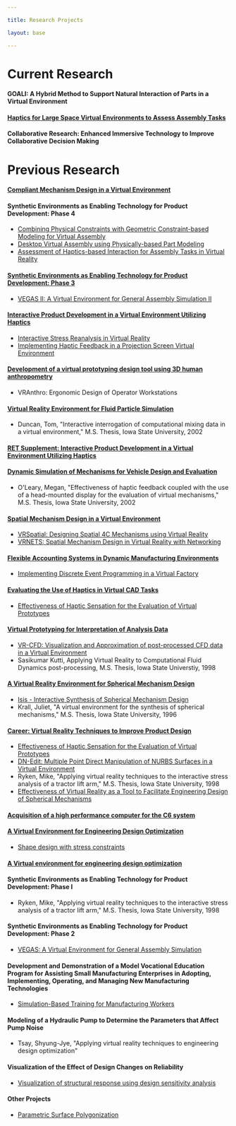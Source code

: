 ```yaml
---

title: Research Projects

layout: base

---
```

# Current Research

#### GOALI: A Hybrid Method to Support Natural Interaction of Parts in a Virtual Environment

#### [Haptics for Large Space Virtual Environments to Assess Assembly Tasks](MobileRobot/)

#### Collaborative Research: Enhanced Immersive Technology to Improve Collaborative Decision Making

# Previous Research

#### [Compliant Mechanism Design in a Virtual Environment](COMPLIANT/)

#### Synthetic Environments as Enabling Technology for Product Development: Phase 4
- [Combining Physical Constraints with Geometric Constraint-based Modeling for Virtual Assembly](SHARP.html)
- [Desktop Virtual Assembly using Physically-based Part Modeling ](HapticAssembly/DesktopHapticAssembly.htm)
- [Assessment of Haptics-based Interaction for Assembly Tasks in Virtual Reality](HapticsUserStudy/Haptics_User_Study.htm)

#### [Synthetic Environments as Enabling Technology for Product Development: Phase 3](Synthetic_Environments.html)
- [VEGAS II: A Virtual Environment for General Assembly Simulation II](../ASSEMBLY/Assembly2.html)

#### [Interactive Product Development in a Virtual Environment Utilizing Haptics](interactive_product_dev.html)
- [Interactive Stress Reanalysis in Virtual Reality](StressC6/)
- [Implementing Haptic Feedback in a Projection Screen Virtual Environment](phantom/phantom.html)

#### [Development of a virtual prototyping design tool using 3D human anthropometry](developement_of_virtual.html)
- VRAnthro: Ergonomic Design of Operator Workstations

#### [Virtual Reality Environment for Fluid Particle Simulation](FluidSim.html)
- Duncan, Tom, "Interactive interrogation of computational mixing data in a virtual environment," M.S. Thesis, Iowa State University, 2002

#### [RET Supplement: Interactive Product Development in a Virtual Environment Utilizing Haptics](interactive_product_dev_RET.html)

#### [Dynamic Simulation of Mechanisms for Vehicle Design and Evaluation](VehicleDesignSim.html)
- O'Leary, Megan, "Effectiveness of haptic feedback coupled with the use of a head-mounted display for the evaluation of virtual mechanisms," M.S. Thesis, Iowa State University, 2002

#### [Spatial Mechanism Design in a Virtual Environment](spatial_mechanism_design.html)
- [VRSpatial: Designing Spatial 4C Mechanisms using Virtual Reality](SPATIAL/vrspatial.htm)
- [VRNETS: Spatial Mechanism Design in Virtual Reality with Networking](../VRNETS/)

#### [Flexible Accounting Systems in Dynamic Manufacturing Environments](FlexAccEnv.html)
- [Implementing Discrete Event Programming in a Virtual Factory](../FACTORY/factory.html)

#### [Evaluating the Use of Haptics in Virtual CAD Tasks](VCADEval.html)
- [Effectiveness of Haptic Sensation for the Evaluation of Virtual Prototypes](../HAPTICS/HapticStudy.html)

#### [Virtual Prototyping for Interpretation of Analysis Data](ProtoAnalysis.html)
- [VR-CFD: Visualization and Approximation of post-processed CFD data in a Virtual Environment](../CFD/CFD.html)
- Sasikumar Kutti, Applying Virtual Reality to Computational Fluid Dynamics post-processing, M.S. Thesis, Iowa State Universtiy, 1998

#### [A Virtual Reality Environment for Spherical Mechanism Design](SphereDesign.html)
- [Isis - Interactive Synthesis of Spherical Mechanism Design](../ISIS/isis.html)
- Krall, Juliet, "A virtual environment for the synthesis of spherical mechanisms," M.S. Thesis, Iowa State University, 1996

#### [Career: Virtual Reality Techniques to Improve Product Design](career_virtualreality.html)
- [Effectiveness of Haptic Sensation for the Evaluation of Virtual Prototypes](../HAPTICS/HapticStudy.html)
- [DN-Edit: Multiple Point Direct Manipulation of NURBS Surfaces in a Virtual Environment](../NURBS/DNEdit.html)
- Ryken, Mike, "Applying virtual reality techniques to the interactive stress analysis of a tractor lift arm," M.S. Thesis, Iowa State University, 1998
- [Effectiveness of Virtual Reality as a Tool to Facilitate Engineering Design of Spherical Mechanisms](../EVAL/EVAL.html)

#### [Acquisition of a high performance computer for the C6 system](acquisitionofc6.html)

#### [A Virtual Environment for Engineering Design Optimization](Optimization.html)
- [Shape design with stress constraints](../SHAPE/SHAPE.html)

#### [A Virtual environment for engineering design optimization](../sen_opt/sen_opt.html)

#### Synthetic Environments as Enabling Technology for Product Development: Phase I
- Ryken, Mike, "Applying virtual reality techniques to the interactive stress analysis of a tractor lift arm," M.S. Thesis, Iowa State University, 1998

#### Synthetic Environments as Enabling Technology for Product Development: Phase 2
- [VEGAS: A Virtual Environment for General Assembly Simulation](../ASSEMBLY/Assembly.html)

#### Development and Demonstration of a Model Vocational Education Program for Assisting Small Manufacturing Enterprises in Adopting, Implementing, Operating, and Managing New Manufacturing Technologies
- [Simulation-Based Training for Manufacturing Workers](../sim_train/sim_train.html)

#### Modeling of a Hydraulic Pump to Determine the Parameters that Affect Pump Noise
- Tsay, Shyung-Jye, "Applying virtual reality techniques to engineering design optimization"

#### Visualization of the Effect of Design Changes on Reliability
- [Visualization of structural response using design sensitivity analysis](Ford.html)

#### Other Projects
- [Parametric Surface Polygonization](../polygonize/polygonize.html)
